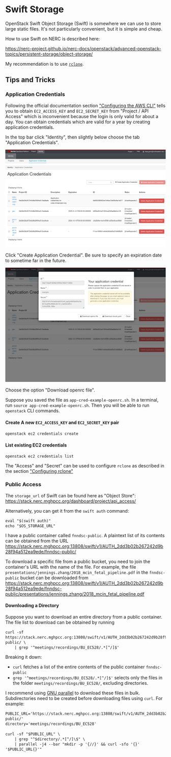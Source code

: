 # Swift Storage

OpenStack Swift Object Storage (Swift) is somewhere we can use to store large static files.
It's not particularly convenient, but it is simple and cheap.

How to use Swift on NERC is described here:

https://nerc-project.github.io/nerc-docs/openstack/advanced-openstack-topics/persistent-storage/object-storage/

My recommendation is to use [`rclone`](https://rclone.org).

## Tips and Tricks

### Application Credentials

Following the official documentation section
["Configuring the AWS CLI"](https://nerc-project.github.io/nerc-docs/openstack/advanced-openstack-topics/persistent-storage/object-storage/#configuring-the-aws-cli)
tells you to obtain `EC2_ACCESS_KEY` and `EC2_SECRET_KEY` from "Project / API Access"
which is inconvenient because the login is only valid for about a day.
You can obtain credentials which are valid for a year by creating application credentials.

In the top bar click "Identity", then slightly below choose the tab "Application Credentials".

![Screenshot of Application Credentials Page](openstack_application_credentials.png)

Click "Create Application Credential". Be sure to specify an expiration date to sometime far in the future.

![Screenshot after creating application credential](created_application_credential.png)

Choose the option "Download openrc file".

Suppose you saved the file as `app-cred-example-openrc.sh`. In a terminal, run `source app-cred-example-openrc.sh`.
Then you will be able to run `openstack` CLI commands.

#### Create A new `EC2_ACCESS_KEY` and `EC2_SECRET_KEY` pair

```shell
openstack ec2 credentials create
```

#### List existing EC2 credentials

```shell
openstack ec2 credentials list
```

The "Access" and "Secret" can be used to configure `rclone` as described in the section
["Configuring rclone"](https://nerc-project.github.io/nerc-docs/openstack/advanced-openstack-topics/persistent-storage/object-storage/#configuring-rclone)

### Public Access

The `storage_url` of Swift can be found here as "Object Store":
https://stack.nerc.mghpcc.org/dashboard/project/api_access/

Alternatively, you can get it from the `swift auth` command:

```shell
eval "$(swift auth)"
echo "$OS_STORAGE_URL"
```

I have a public container called `fnndsc-public`. A plaintext list of its contents can be obtained from the URL
https://stack.nerc.mghpcc.org:13808/swift/v1/AUTH_2dd3b02b267242d9b28f94a512ea9ede/fnndsc-public/

To download a specific file from a public bucket, you need to join the container's URL with
the name of the file. For example, the file `presentations/jennings.zhang/2018_mcin_fetal_pipeline.pdf`
in the `fnndsc-public` bucket can be downloaded from
https://stack.nerc.mghpcc.org:13808/swift/v1/AUTH_2dd3b02b267242d9b28f94a512ea9ede/fnndsc-public/presentations/jennings.zhang/2018_mcin_fetal_pipeline.pdf

#### Downloading a Directory

Suppose you want to download an entire directory from a public container.
The file list to download can be obtained by running

```shell
curl -sf https://stack.nerc.mghpcc.org:13808/swift/v1/AUTH_2dd3b02b267242d9b28f94a512ea9ede/fnndsc-public/ \
    | grep '^meetings/recordings/BU_EC528/.*[^/]$'
```

Breaking it down:

- `curl` fetches a list of the entire contents of the public container `fnndsc-public`
- `grep '^meetings/recordings/BU_EC528/.*[^/]$'` selects only the files in the folder `meetings/recordings/BU_EC528/`,
  excluding directories.

I recommend using [GNU parallel](https://www.gnu.org/software/parallel/) to download these files in bulk.
Subdirectories need to be created before downloading files using `curl`.
For example:

```shell
PUBLIC_URL='https://stack.nerc.mghpcc.org:13808/swift/v1/AUTH_2dd3b02b267242d9b28f94a512ea9ede/fnndsc-public/'
directory='meetings/recordings/BU_EC528'

curl -sf "$PUBLIC_URL" \
    | grep "^$directory/.*[^/]\$" \
    | parallel -j4 --bar "mkdir -p '{//}' && curl -sfo '{}' '$PUBLIC_URL{}'"
```
